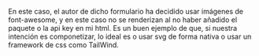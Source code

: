 En este caso, el autor de dicho formulario ha decidido usar imágenes de font-awesome, y en este caso no se renderizan al no haber añadido el paquete o la api key en mi html. Es un buen ejemplo de que, si nuestra intención es componetizar, lo ideal es o usar svg de forma nativa o usar un framework de css como TailWind.
